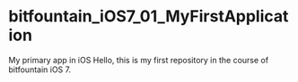# bitfountain_iOS7_01_MyFirstApplication
My primary app in iOS
Hello, this is my first repository in the course of bitfountain iOS 7.
